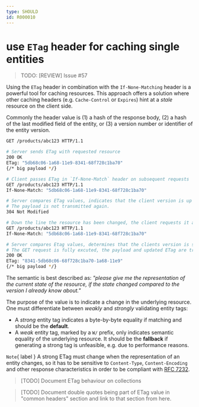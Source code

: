 ```yaml
---
type: SHOULD
id: R000010
---
```


# use `ETag` header for caching single entities

> TODO: [REVIEW] Issue #57

Using the `ETag` header in combination with the `If-None-Matching` header is a powerful tool for caching resources. This approach offers a solution where other caching headers (e.g. `Cache-Control` or `Expires`) hint at a _stale_ resource on the client side.

Commonly the header value is (1) a hash of the response body, (2) a hash of the last modified field of the entity, or​ (3) a version number or identifier of the entity version.

```sh
GET /products/abc123 HTTP/1.1

# Server sends ETag with requested resource
200 OK
ETag: "5db68c06-1a68-11e9-8341-68f728c1ba70"
{/* big payload */}

# Client passes ETag in `If-None-Match` header on subsequent requests
GET /products/abc123 HTTP/1.1
If-None-Match: "5db68c06-1a68-11e9-8341-68f728c1ba70"

# Server compares ETag values, indicates that the client version is up to date.
# The payload is not transmitted again.
304 Not Modified

# Down the line the resource has been changed, the client requests it again
GET /products/abc123 HTTP/1.1
If-None-Match: "5db68c06-1a68-11e9-8341-68f728c1ba70"

# Server compares Etag values, determines that the clients version is stale.
# The GET request is fully excuted, the payload and updated ETag are transmitted.
200 OK
ETag: "8341-5db68c06-68f728c1ba70-1a68-11e9"
{/* big payload */}
```

The semantic is best described as: _"please give me the representation of the current state of the resource, if the state changed compared to the version I already know about."_

The purpose of the value is to indicate a change in the underlying resource. One must differentiate between _weakly_ and _strongly_ validating entity tags:

- A _strong_ entity tag indicates a byte-by-byte equality if matching and should be the **default**.
- A _weak_ entity tag, marked by a `W/` prefix, only indicates semantic equality of the underlying resource. It should be the **fallback** if generating a strong tag is unfeasible, e.g. due to performance reasons.

`Note`{ label } A strong ETag must change when the representation of an entity changes, so it has to be sensitive to `Content-Type`, `Content-Encoding` and other response characteristics in order to be compliant with [RFC 7232](https://tools.ietf.org/html/rfc7232#section-2.3).

> [TODO] Document ETag behaviour on collections

> [TODO] Document double quotes being part of ETag value in "common headers" section and link to that section from here.
